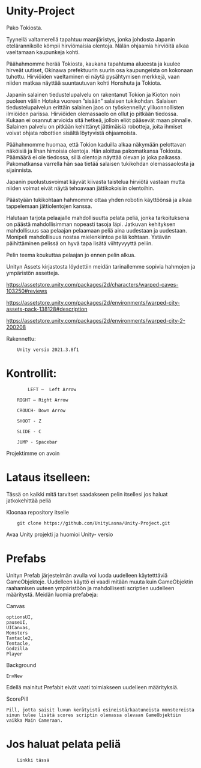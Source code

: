 # Unity-Project


Pako Tokiosta. 

 

Tyynellä valtamerellä tapahtuu maanjäristys, jonka johdosta Japanin etelärannikolle kömpii hirviömaisia olentoja. Nälän ohjaamia hirviöitä alkaa vaeltamaan kaupunkeja kohti.  

Päähahmomme herää Tokiosta, kaukana tapahtuma alueesta ja kuulee hirveät uutiset, Okinawa prefektuurin suurin osa kaupungeista on kokonaan tuhottu. Hirviöiden vaeltaminen ei näytä pysähtymisen merkkejä, vaan niiden matkaa näyttää suuntautuvan kohti Honshuta ja Tokiota.  

Japanin salainen tiedustelupalvelu on rakentanut Tokion ja Kioton noin puoleen väliin Hotaka vuoreen ”sisään” salaisen tukikohdan. Salaisen tiedustelupalvelun erittäin salainen jaos on työskennellyt yliluonnollisten ilmiöiden parissa. Hirviöiden olemassaolo on ollut jo pitkään tiedossa. Kukaan ei osannut arvioida sitä hetkeä, jolloin eliöt pääsevät maan pinnalle. Salainen palvelu on pitkään kehittänyt jättimäisiä robotteja, joita ihmiset voivat ohjata robottien sisältä löytyvistä ohjaamoista.  

Päähahmomme huomaa, että Tokion kaduilla alkaa näkymään pelottavan näköisiä ja lihan himoisia olentoja. Hän aloittaa pakomatkansa Tokiosta. Päämäärä ei ole tiedossa, sillä olentoja näyttää olevan jo joka paikassa. Pakomatkansa varrella hän saa tietää salaisen tukikohdan olemassaolosta ja sijainnista.  

Japanin puolustusvoimat käyvät kiivasta taistelua hirviötä vastaan mutta niiden voimat eivät näytä tehoavaan jättikokoisiin olentoihin. 

Päästyään tukikohtaan hahmomme ottaa yhden robotin käyttöönsä ja alkaa tappelemaan jättiolentojen kanssa.  

 


Halutaan tarjota pelaajalle mahdollisuutta pelata peliä, jonka tarkoituksena on päästä mahdollisimman nopeasti tasoja läpi. Jatkuvan kehityksen mahdollisuus saa pelaajan pelaamaan peliä aina uudestaan ja uudestaan. Monipeli mahdollisuus nostaa mielenkiintoa peliä kohtaan. Ystävän päihittäminen pelissä on hyvä tapa lisätä viihtyvyyttä peliin. 

Pelin teema koukuttaa pelaajan jo ennen pelin alkua. 

 

 

 

 

 

 

Unityn Assets kirjastosta löydettiin meidän tarinallemme sopivia hahmojen ja ympäristön assetteja.  

https://assetstore.unity.com/packages/2d/characters/warped-caves-103250#reviews 

https://assetstore.unity.com/packages/2d/environments/warped-city-assets-pack-138128#description 

https://assetstore.unity.com/packages/2d/environments/warped-city-2-200208 



Rakennettu:   

		Unity versio 2021.3.8f1 

# Kontrollit:	

        	LEFT –  Left Arrow 

		RIGHT – Right Arrow

		CROUCH- Down Arrow

		SHOOT - Z 

		SLIDE - C 

		JUMP - Spacebar   
 

Projektimme on avoin 

 

# Lataus itselleen:  

Tässä on kaikki mitä tarvitset saadakseen pelin itsellesi jos haluat jatkokehittää peliä 

Kloonaa repository itselle 

        git clone https://github.com/UnityLasna/Unity-Project.git 

Avaa Unity projekti ja huomioi Unity- versio 

# Prefabs
Unityn Prefab järjestelmän avulla voi luoda uudelleen käytetttäviä GameObjekteje. Uudelleen käyttö ei vaadi mitään muuta kuin GameObjektin raahamisen uuteen ympäristöön ja mahdollisesti scriptien uudelleen määritystä.
Meidän luomia prefabeja: 

Canvas

    optionsUI,
    pauseUI, 
    UICanvas,
    Monsters
    Tantacle2,
    Tentacle,
    Godzilla
    Player

Background
	
	EnvNew
	
Edellä mainitut Prefabit eivät vaati toimiakseen uudelleen määrityksiä.

ScorePill

	Pill, jotta saisit luvun kerätyistä esineistä/kaatuneista monstereista sinun tulee lisätä scores scriptin olemassa olevaan GameObjektiin vaikka Main Cameraan. 


# Jos haluat pelata peliä  

	    Linkki tässä      
